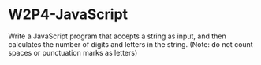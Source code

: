 # W2P4-JavaScript

Write a JavaScript program that accepts a string as input, and then calculates the number of digits and letters in the string. (Note: do not count spaces or punctuation marks as letters)
